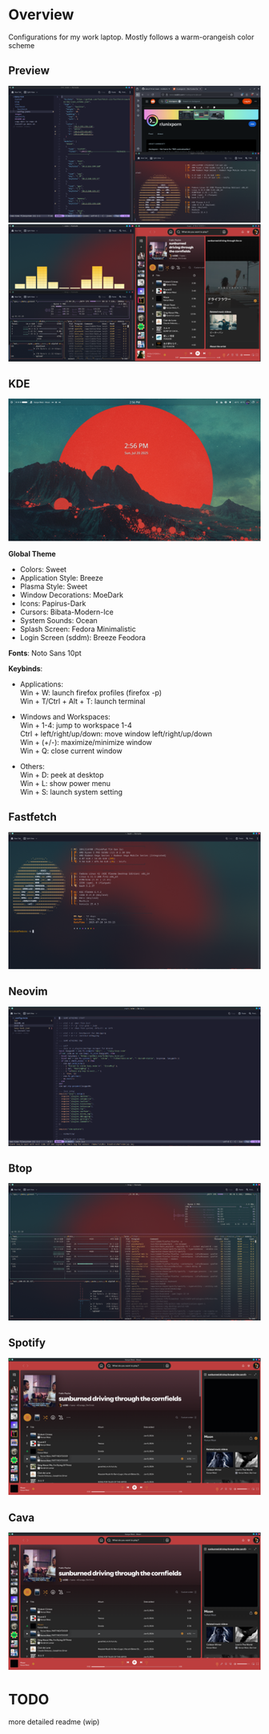 # Overview  
Configurations for my work laptop. Mostly follows a warm-orangeish color scheme  

## Preview  
![Alt text](images/working.png)  
![Alt text](images/playing.png)  

## KDE  
![Alt text](images/overview.png)  

**Global Theme**  

- Colors: Sweet  
- Application Style: Breeze  
- Plasma Style: Sweet  
- Window Decorations: MoeDark  
- Icons: Papirus-Dark  
- Cursors: Bibata-Modern-Ice  
- System Sounds: Ocean  
- Splash Screen: Fedora Minimalistic  
- Login Screen (sddm): Breeze Feodora  

**Fonts**: Noto Sans 10pt  

**Keybinds**:  

- Applications:  
Win + W: launch firefox profiles (firefox -p)  
Win + T/Ctrl + Alt + T: launch terminal  

- Windows and Workspaces:  
Win + 1-4: jump to workspace 1-4  
Ctrl + left/right/up/down: move window left/right/up/down  
Win + (+/-): maximize/minimize window  
Win + Q: close current window  

- Others:  
Win + D: peek at desktop  
Win + L: show power menu  
Win + S: launch system setting  

## Fastfetch  
![Alt text](images/fastfetch.png)  

## Neovim  
![Alt text](images/neovim.png)  

## Btop  
![Alt text](images/btop.png)  

## Spotify  
![Alt text](images/spotify.png)  

## Cava  
![Alt text](images/spotify.png)  

# TODO  
more detailed readme (wip)
